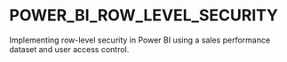 # POWER_BI_ROW_LEVEL_SECURITY
Implementing row-level security in Power BI using a sales performance dataset and user access control.
